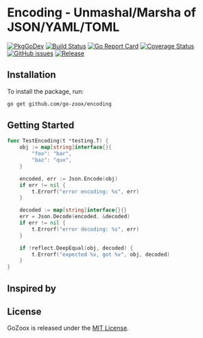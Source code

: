 # Encoding - Unmashal/Marsha of JSON/YAML/TOML 

[![PkgGoDev](https://pkg.go.dev/badge/github.com/go-zoox/encoding)](https://pkg.go.dev/github.com/go-zoox/encoding)
[![Build Status](https://github.com/go-zoox/encoding/actions/workflows/ci.yml/badge.svg?branch=master)](https://github.com/go-zoox/encoding/actions/workflows/ci.yml)
[![Go Report Card](https://goreportcard.com/badge/github.com/go-zoox/encoding)](https://goreportcard.com/report/github.com/go-zoox/encoding)
[![Coverage Status](https://coveralls.io/repos/github/go-zoox/encoding/badge.svg?branch=master)](https://coveralls.io/github/go-zoox/encoding?branch=master)
[![GitHub issues](https://img.shields.io/github/issues/go-zoox/encoding.svg)](https://github.com/go-zoox/encoding/issues)
[![Release](https://img.shields.io/github/tag/go-zoox/encoding.svg?label=Release)](https://github.com/go-zoox/encoding/releases)

## Installation
To install the package, run:
```bash
go get github.com/go-zoox/encoding
```

## Getting Started

```go
func TestEncoding(t *testing.T) {
	obj := map[string]interface{}{
		"foo": "bar",
		"baz": "qux",
	}

	encoded, err := Json.Encode(obj)
	if err != nil {
		t.Errorf("error encoding: %s", err)
	}

	decoded := map[string]interface{}{}
	err = Json.Decode(encoded, &decoded)
	if err != nil {
		t.Errorf("error decoding: %s", err)
	}

	if !reflect.DeepEqual(obj, decoded) {
		t.Errorf("expected %v, got %v", obj, decoded)
	}
}
```

## Inspired by

## License
GoZoox is released under the [MIT License](./LICENSE).